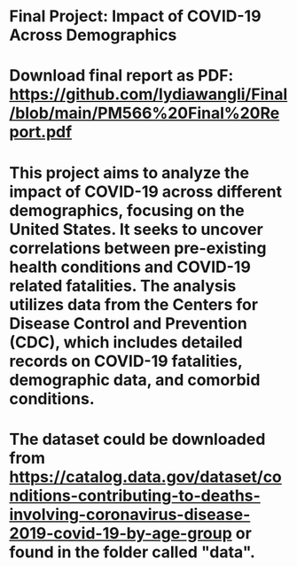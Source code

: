 # Final Project: Impact of COVID-19 Across Demographics

# Download final report as PDF: https://github.com/lydiawangli/Final/blob/main/PM566%20Final%20Report.pdf

# This project aims to analyze the impact of COVID-19 across different demographics, focusing on the United States. It seeks to uncover correlations between pre-existing health conditions and COVID-19 related fatalities. The analysis utilizes data from the Centers for Disease Control and Prevention (CDC), which includes detailed records on COVID-19 fatalities, demographic data, and comorbid conditions.

# The dataset could be downloaded from https://catalog.data.gov/dataset/conditions-contributing-to-deaths-involving-coronavirus-disease-2019-covid-19-by-age-group or found in the folder called "data".
